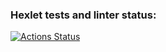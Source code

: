 ### Hexlet tests and linter status:
[![Actions Status](https://github.com/Denwien/python-project-50/actions/workflows/hexlet-check.yml/badge.svg)](https://github.com/Denwien/python-project-50/actions)
